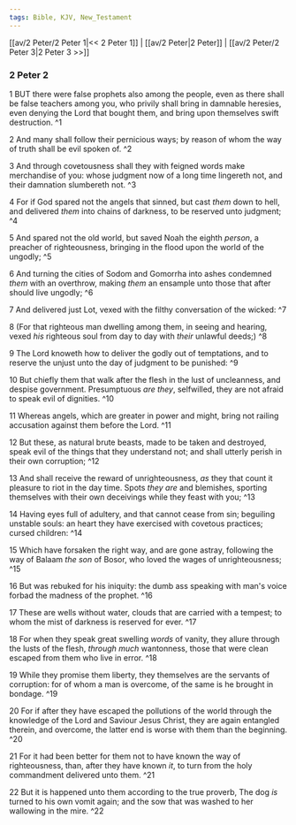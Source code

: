 ```yaml
---
tags: Bible, KJV, New_Testament
---
```


[[av/2 Peter/2 Peter 1|<< 2 Peter 1]] | [[av/2 Peter|2 Peter]] | [[av/2 Peter/2 Peter 3|2 Peter 3 >>]]

### 2 Peter 2

1 BUT there were false prophets also among the people, even as there shall be false teachers among you, who privily shall bring in damnable heresies, even denying the Lord that bought them, and bring upon themselves swift destruction. ^1

2 And many shall follow their pernicious ways; by reason of whom the way of truth shall be evil spoken of. ^2

3 And through covetousness shall they with feigned words make merchandise of you: whose judgment now of a long time lingereth not, and their damnation slumbereth not. ^3

4 For if God spared not the angels that sinned, but cast _them_ down to hell, and delivered _them_ into chains of darkness, to be reserved unto judgment; ^4

5 And spared not the old world, but saved Noah the eighth _person_, a preacher of righteousness, bringing in the flood upon the world of the ungodly; ^5

6 And turning the cities of Sodom and Gomorrha into ashes condemned _them_ with an overthrow, making _them_ an ensample unto those that after should live ungodly; ^6

7 And delivered just Lot, vexed with the filthy conversation of the wicked: ^7

8 (For that righteous man dwelling among them, in seeing and hearing, vexed _his_ righteous soul from day to day with _their_ unlawful deeds;) ^8

9 The Lord knoweth how to deliver the godly out of temptations, and to reserve the unjust unto the day of judgment to be punished: ^9

10 But chiefly them that walk after the flesh in the lust of uncleanness, and despise government. Presumptuous _are_ _they_, selfwilled, they are not afraid to speak evil of dignities. ^10

11 Whereas angels, which are greater in power and might, bring not railing accusation against them before the Lord. ^11

12 But these, as natural brute beasts, made to be taken and destroyed, speak evil of the things that they understand not; and shall utterly perish in their own corruption; ^12

13 And shall receive the reward of unrighteousness, _as_ they that count it pleasure to riot in the day time. Spots _they_ _are_ and blemishes, sporting themselves with their own deceivings while they feast with you; ^13

14 Having eyes full of adultery, and that cannot cease from sin; beguiling unstable souls: an heart they have exercised with covetous practices; cursed children: ^14

15 Which have forsaken the right way, and are gone astray, following the way of Balaam _the_ _son_ of Bosor, who loved the wages of unrighteousness; ^15

16 But was rebuked for his iniquity: the dumb ass speaking with man's voice forbad the madness of the prophet. ^16

17 These are wells without water, clouds that are carried with a tempest; to whom the mist of darkness is reserved for ever. ^17

18 For when they speak great swelling _words_ of vanity, they allure through the lusts of the flesh, _through_ _much_ wantonness, those that were clean escaped from them who live in error. ^18

19 While they promise them liberty, they themselves are the servants of corruption: for of whom a man is overcome, of the same is he brought in bondage. ^19

20 For if after they have escaped the pollutions of the world through the knowledge of the Lord and Saviour Jesus Christ, they are again entangled therein, and overcome, the latter end is worse with them than the beginning. ^20

21 For it had been better for them not to have known the way of righteousness, than, after they have known _it_, to turn from the holy commandment delivered unto them. ^21

22 But it is happened unto them according to the true proverb, The dog _is_ turned to his own vomit again; and the sow that was washed to her wallowing in the mire. ^22
